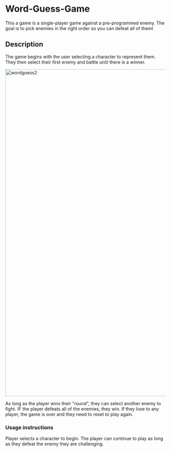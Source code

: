 # Word-Guess-Game

This a game is a single-player game against a pre-programmed enemy.  The goal is to pick enemies in the right order so you can defeat all of theml


## Description 

The game begins with the user selecting a character to represent them.  They then select their first enemy and battle until there is a winner.

<img width="1028" alt="wordguess2" src="../assets/images/starwars.png">
 
 As long as the player wins their "round", they can select another enemy to fight.  IF the player defeats all of the enemies, they win.  If they lose to any player, the game is over and they need to reset to play again.


### Usage instructions

Player selects a character to begin.  The player can continue to play as long as they defeat the enemy they are challenging.
